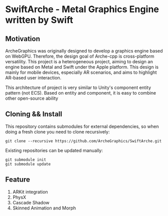 # SwiftArche - Metal Graphics Engine written by Swift

## Motivation

ArcheGraphics was originally designed to develop a graphics engine based on WebGPU. Therefore, the design goal of
Arche-cpp is cross-platform versatility. This project is a heterogeneous project, aiming to design an engine based on
Metal and Swift under the Apple platform. This design is mainly for mobile devices, especially AR scenarios, and aims to
highlight AR-based user interaction.

This architecture of project is very similar to Unity's component entity pattern (not ECS). Based on entity and
component, it is easy to combine other open-source ability

## Cloning && Install

This repository contains submodules for external dependencies, so when doing a fresh clone you need to clone
recursively:

```
git clone --recursive https://github.com/ArcheGraphics/SwiftArche.git
```

Existing repositories can be updated manually:

```
git submodule init
git submodule update
```

## Feature

1. ARKit integration
2. PhysX
3. Cascade Shadow
4. Skinned Animation and Morph